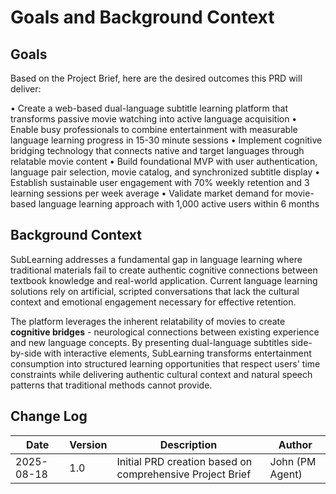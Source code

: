 # Goals and Background Context

## Goals
Based on the Project Brief, here are the desired outcomes this PRD will deliver:

• Create a web-based dual-language subtitle learning platform that transforms passive movie watching into active language acquisition
• Enable busy professionals to combine entertainment with measurable language learning progress in 15-30 minute sessions
• Implement cognitive bridging technology that connects native and target languages through relatable movie content
• Build foundational MVP with user authentication, language pair selection, movie catalog, and synchronized subtitle display
• Establish sustainable user engagement with 70% weekly retention and 3 learning sessions per week average
• Validate market demand for movie-based language learning approach with 1,000 active users within 6 months

## Background Context

SubLearning addresses a fundamental gap in language learning where traditional materials fail to create authentic cognitive connections between textbook knowledge and real-world application. Current language learning solutions rely on artificial, scripted conversations that lack the cultural context and emotional engagement necessary for effective retention.

The platform leverages the inherent relatability of movies to create **cognitive bridges** - neurological connections between existing experience and new language concepts. By presenting dual-language subtitles side-by-side with interactive elements, SubLearning transforms entertainment consumption into structured learning opportunities that respect users' time constraints while delivering authentic cultural context and natural speech patterns that traditional methods cannot provide.

## Change Log
| Date | Version | Description | Author |
|------|---------|-------------|---------|
| 2025-08-18 | 1.0 | Initial PRD creation based on comprehensive Project Brief | John (PM Agent) |
